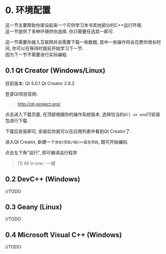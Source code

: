 # 0. 环境配置
这一节主要帮助你架设起来一个可供学习本书其他部分的C++运行环境.  
这一节提供了多种环境供你选择, 你只需要任选其一即可.

这一节需要你接入互联网并且需要下载一些数据, 其中一些操作将会花费你很长时间, 你可以在等待时提前开始学习下一节.  
因为下一节不需要进行实际编程.

## 0.1 Qt Creator (Windows/Linux)
目前版本: Qt 5.0.1 Qt Creator 2.6.2

登录Qt项目官网:

> <http://qt-project.org/>

点击进入下载页面, 在顶部根据你的操作系统版本, 选择恰当的`All in one`[1]安装包进行下载.

下载后安装即可, 安装后你就可以在应用列表中看到Qt Creator了.

进入Qt Creator, 新建一个`非Qt项目/纯C++语言项目`, 既可开始编码.

点击左下角"运行", 即可编译运行程序.

> [1] All in one : 一键

## 0.2 DevC++ (Windows)
//TODO

## 0.3 Geany (Linux)
//TODO

## 0.4 Microsoft Visual C++ (Windows)
//TODO